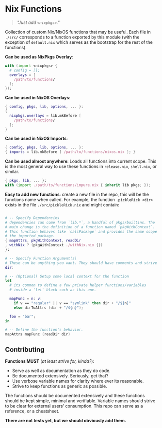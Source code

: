 Nix Functions
=============

> _"Just add `<nixpkgs>`."_

Collection of custom Nix/NixOS functions that may be useful. Each file
in `./src/` corresponds to a function exported by this module (with the
exception of `default.nix` which serves as the bootstrap for the rest
of the functions).

**Can be used as NixPkgs Overlay**:
```nix
with (import <nixpkgs> {
  # config = []; 
  overlays = [
    /path/to/functions/
  ];
});
```

**Can be used in NixOS Overlays**:
```nix
{ config, pkgs, lib, options, ... }:
{
  nixpkgs.overlays = lib.mkBefore [
    /path/to/functions/
  ];
}
```

**Can be used in NixOS Imports**:
```nix
{ config, pkgs, lib, options, ... }:
{ imports = lib.mkBefore [ /path/to/functions/nixos.nix ]; }
```


**Can be used almost anywhere**:
Loads all functions into current scope. This is the most general way to
use these functions in `release.nix`, `shell.nix`, or similar.
```nix
{ pkgs, lib, ... }:
with (import ./path/to/functions/impure.nix { inherit lib pkgs; });

```

**Easy to add new functions**:
create a new file in the repo, this will be the functions name when called. 
For example, the function `.pickleRick <dir>` exists in the file
`./src/pickleRick.nix` and might contain:
```nix

# -- Specify Dependencies
# dependencies can come from `lib.*`, a handful of pkgs/builtins. The
# main change is the definition of a function named `pkgWithContext`.
# This function behaves like `callPackage` and provides the same scope to
# the imported package.
{ mapAttrs, pkgWithContext, readDir
, withNix ? (pkgWithContext ./withNix.nix {})
}:  

# -- Specify Function Argument(s)
# These can be anything you want. They should have comments and strive for clarity.
dir:

# -- (Optional) Setup some local context for the function
let  
  # its common to define a few private helper functions/variables 
  # inside a 'let' block such as this one.

  mapFunc = n: v:
    if v == "regular" || v == "symlink" then dir + "/${n}"
    else dirToAttrs (dir + "/${n}");

  foo = "bar";
in

# -- Define the function's behavior.
mapAttrs mapFunc (readDir dir)
```

Contributing
------------

**Functions MUST** (_at least strive for, kinda?_):
- Serve as well as documentation as they do code.
- Be documented extensively. Seriously, get that?
- Use verbose variable names for clarity where ever its reasonable.
- Strive to keep functions as generic as possible.

The functions should be documented extensively and these functions
should be kept simple, minimal and verifiable. Variable names should
strive to be clear for external users' consumption. This repo can serve
as a reference, or a cheatsheet.

**There are not tests yet, but we should obviously add them.**
